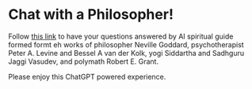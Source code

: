 # Chat with a Philosopher!

Follow [this link](https://personal-coach.streamlit.app/) to have your questions answered by AI spiritual guide formed formt eh works of philosopher Neville Goddard, psychotherapist Peter A. Levine and Bessel A van der Kolk, yogi Siddartha and Sadhguru Jaggi Vasudev, and polymath Robert E. Grant.

Please enjoy this ChatGPT powered experience.
 

